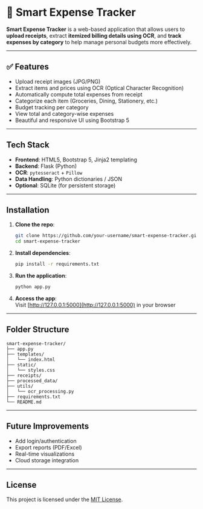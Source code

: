 # 💸 Smart Expense Tracker

**Smart Expense Tracker** is a web-based application that allows users to **upload receipts**, extract **itemized billing details using OCR**, and **track expenses by category** to help manage personal budgets more effectively.

---

## ✅ Features

- Upload receipt images (JPG/PNG)  
- Extract items and prices using OCR (Optical Character Recognition)  
- Automatically compute total expenses from receipt  
- Categorize each item (Groceries, Dining, Stationery, etc.)  
- Budget tracking per category  
- View total and category-wise expenses  
- Beautiful and responsive UI using Bootstrap 5

---

##  Tech Stack

- **Frontend**: HTML5, Bootstrap 5, Jinja2 templating  
- **Backend**: Flask (Python)  
- **OCR**: `pytesseract` + `Pillow`  
- **Data Handling**: Python dictionaries / JSON  
- **Optional**: SQLite (for persistent storage)

---

##  Installation

1. **Clone the repo**:
   ```bash
   git clone https://github.com/your-username/smart-expense-tracker.git
   cd smart-expense-tracker
   ```

2. **Install dependencies**:
   ```bash
   pip install -r requirements.txt
   ```

3. **Run the application**:
   ```bash
   python app.py
   ```

4. **Access the app**:  
   Visit [http://127.0.0.1:5000](http://127.0.0.1:5000) in your browser

---

##  Folder Structure

```
smart-expense-tracker/
├── app.py
├── templates/
│   └── index.html
├── static/
│   └── styles.css
├── receipts/
├── processed_data/
├── utils/
│   └── ocr_processing.py
├── requirements.txt
└── README.md
```

---

##  Future Improvements

- Add login/authentication  
- Export reports (PDF/Excel)  
- Real-time visualizations  
- Cloud storage integration  

---

##  License

This project is licensed under the [MIT License](LICENSE).

